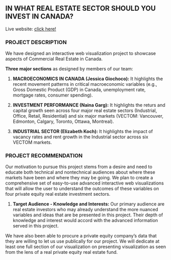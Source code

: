 ## **IN WHAT REAL ESTATE SECTOR SHOULD YOU INVEST IN CANADA?**

Live website: [click here!](https://csci-171.github.io/di/)

### **PROJECT DESCRIPTION**

We have designed an interactive web visualization project to showcase aspects of Commercial Real Estate in Canada. 

**Three major sections** as designed by members of our team:

1. **MACROECONOMICS IN CANADA (Jessica Giochoco):** It highlights the recent movement patterns in critical macroeconomic variables (e.g., Gross Domestic Product (GDP) in Canada, unemployment rate, mortgage rates, consumer spending). 

2. **INVESTMENT PERFORMANCE (Naina Garg):** It highlights the returs and capital growth seen across four major real estate sectors (Industrial, Office, Retail, Residential) and six major markets (VECTOM: Vancouver, Edmonton, Calgary, Toronto, Ottawa, Montreal).
   
3. **INDUSTRIAL SECTOR (Elizabeth Koch):** It highlights the impact of vacancy rates and rent growth in the Industrial sector across six VECTOM markets.
   

### **PROJECT RECOMMENDATION**

Our motivation to pursue this project stems from a desire and need to educate both technical and nontechnical audiences about where these markets have been and where they may be going. We plan to create a comprehensive set of easy-to-use advanced interactive web visualizations that will allow the user to understand the outcomes of these variables on four private equity real estate investment sectors.

1. **Target Audience - Knowledge and Interests:** Our primary audience are real estate investors who may already understand the more nuanced variables and ideas that are be presented in this project. Their depth of knowledge and interest would accord with the advanced information served in this project.

We have also been able to procure a private equity company’s data that they are willing to let us use publically for our project. We will dedicate at least one full section of our visualization on presenting visualization as seen from the lens of a real private equity real estate fund.



